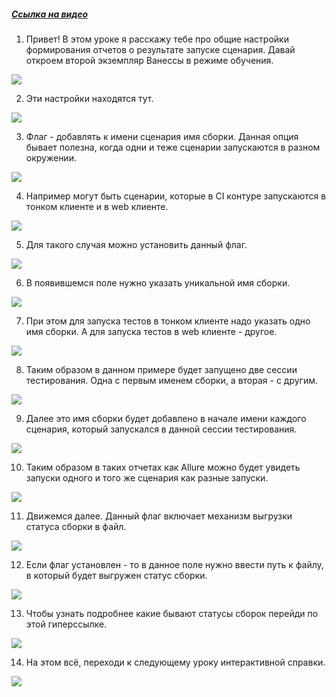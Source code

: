 ﻿##### [Ссылка на видео](https://youtu.be/llMde0c6Vko)

001. Привет! В этом уроке я расскажу тебе про общие настройки формирования отчетов о результате запуске сценария. Давай откроем второй экземпляр Ванессы в режиме обучения.

![](https://vanessa-files.do.bit-erp.ru/Doc/1.2.041.1/MD/Глава02/images/000_ЗакладкаСервисОтчетыОЗапускеСценариевОбщие.png)

002. Эти настройки находятся тут.

![](https://vanessa-files.do.bit-erp.ru/Doc/1.2.041.1/MD/Глава02/images/009_ЗакладкаСервисОтчетыОЗапускеСценариевОбщие.png)

003. Флаг - добавлять к имени сценария имя сборки. Данная опция бывает полезна, когда одни и теже сценарии запускаются в разном окружении.

![](https://vanessa-files.do.bit-erp.ru/Doc/1.2.041.1/MD/Глава02/images/014_ЗакладкаСервисОтчетыОЗапускеСценариевОбщие.png)

004. Например могут быть сценарии, которые в CI контуре запускаются в тонком клиенте и в web клиенте.

![](https://vanessa-files.do.bit-erp.ru/Doc/1.2.041.1/MD/Глава02/images/017_ЗакладкаСервисОтчетыОЗапускеСценариевОбщие.png)

005. Для такого случая можно установить данный флаг.

![](https://vanessa-files.do.bit-erp.ru/Doc/1.2.041.1/MD/Глава02/images/019_ЗакладкаСервисОтчетыОЗапускеСценариевОбщие.png)

006. В появившемся поле нужно указать уникальной имя сборки.

![](https://vanessa-files.do.bit-erp.ru/Doc/1.2.041.1/MD/Глава02/images/022_ЗакладкаСервисОтчетыОЗапускеСценариевОбщие.png)

007. При этом для запуска тестов в тонком клиенте надо указать одно имя сборки. А для запуска тестов в web клиенте - другое.

![](https://vanessa-files.do.bit-erp.ru/Doc/1.2.041.1/MD/Глава02/images/025_ЗакладкаСервисОтчетыОЗапускеСценариевОбщие.png)

008. Таким образом в данном примере будет запущено две сессии тестирования. Одна с первым именем сборки, а вторая - с другим.

![](https://vanessa-files.do.bit-erp.ru/Doc/1.2.041.1/MD/Глава02/images/026_ЗакладкаСервисОтчетыОЗапускеСценариевОбщие.png)

009. Далее это имя сборки будет добавлено в начале имени каждого сценария, который запускался в данной сессии тестирования.

![](https://vanessa-files.do.bit-erp.ru/Doc/1.2.041.1/MD/Глава02/images/027_ЗакладкаСервисОтчетыОЗапускеСценариевОбщие.png)

010. Таким образом в таких отчетах как Allure можно будет увидеть запуски одного и того же сценария как разные запуски.

![](https://vanessa-files.do.bit-erp.ru/Doc/1.2.041.1/MD/Глава02/images/028_ЗакладкаСервисОтчетыОЗапускеСценариевОбщие.png)

011. Движемся далее. Данный флаг включает механизм выгрузки статуса сборки в файл.

![](https://vanessa-files.do.bit-erp.ru/Doc/1.2.041.1/MD/Глава02/images/031_ЗакладкаСервисОтчетыОЗапускеСценариевОбщие.png)

012. Если флаг установлен - то в данное поле нужно ввести путь к файлу, в который будет выгружен статус сборки.

![](https://vanessa-files.do.bit-erp.ru/Doc/1.2.041.1/MD/Глава02/images/039_ЗакладкаСервисОтчетыОЗапускеСценариевОбщие.png)

013. Чтобы узнать подробнее какие бывают статусы сборок перейди по этой гиперссылке.

![](https://vanessa-files.do.bit-erp.ru/Doc/1.2.041.1/MD/Глава02/images/042_ЗакладкаСервисОтчетыОЗапускеСценариевОбщие.png)

014. На этом всё, переходи к следующему уроку интерактивной справки.

![](https://vanessa-files.do.bit-erp.ru/Doc/1.2.041.1/MD/Глава02/images/043_ЗакладкаСервисОтчетыОЗапускеСценариевОбщие.png)
